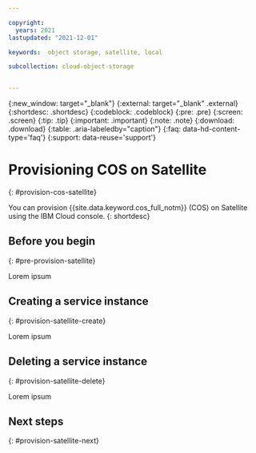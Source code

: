 ```yaml
---

copyright:
  years: 2021
lastupdated: "2021-12-01"

keywords:  object storage, satellite, local

subcollection: cloud-object-storage


---
```

{:new_window: target="_blank"}
{:external: target="_blank" .external}
{:shortdesc: .shortdesc}
{:codeblock: .codeblock}
{:pre: .pre}
{:screen: .screen}
{:tip: .tip}
{:important: .important}
{:note: .note}
{:download: .download} 
{:table: .aria-labeledby="caption"}
{:faq: data-hd-content-type='faq'}
{:support: data-reuse='support'}

# Provisioning COS on Satellite
{: #provision-cos-satellite}

You can provision {{site.data.keyword.cos_full_notm}} (COS) on Satellite using the IBM Cloud console.
{: shortdesc}

## Before you begin
{: #pre-provision-satellite}

Lorem ipsum

## Creating a service instance
{: #provision-satellite-create}

Lorem ipsum

## Deleting a service instance
{: #provision-satellite-delete}

Lorem ipsum

## Next steps
{: #provision-satellite-next}
